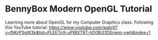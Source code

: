 # BennyBox Modern OpenGL Tutorial
 
Learning more about OpenGL for my Computer Graphics class.
Following this YouTube tutorial: https://www.youtube.com/watch?v=ftiKrP3gW3k&list=PLEETnX-uPtBXT9T-hD0Bj31DSnwio-ywh&index=1
